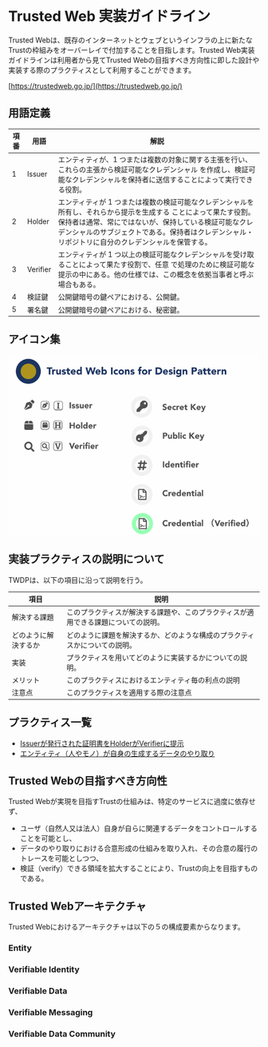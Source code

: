 # Trusted Web 実装ガイドライン

Trusted Webは、既存のインターネットとウェブというインフラの上に新たなTrustの枠組みをオーバーレイで付加することを目指します。Trusted Web実装ガイドラインは利用者から見てTrusted Webの目指すべき方向性に即した設計や実装する際のプラクティスとして利用することができます。

[https://trustedweb.go.jp/](https://trustedweb.go.jp/)

## 用語定義

| 項番 | 用語     | 解説 |
| ---- | -------- | ---- |
| 1    | Issuer   |  エンティティが、1 つまたは複数の対象に関する主張を行い、これらの主張から検証可能なクレデンシャル を作成し、検証可能なクレデンシャルを保持者に送信することによって実行できる役割。 |
| 2    | Holder   |  エンティティが 1 つまたは複数の検証可能なクレデンシャルを所有し、それらから提示を生成する ことによって果たす役割。保持者は通常、常にではないが、保持している検証可能なクレデンシャルのサブジェクトである。保持者はクレデンシャル・リポジトリに自分のクレデンシャルを保管する。  |
| 3    | Verifier |  エンティティが 1 つ以上の検証可能なクレデンシャルを受け取ることによって果たす役割で、任意 で処理のために検証可能な提示の中にある。他の仕様では、この概念を依拠当事者と呼ぶ場合もある。  |
| 4    | 検証鍵   |  公開鍵暗号の鍵ペアにおける、公開鍵。 |
| 5    | 署名鍵 |  公開鍵暗号の鍵ペアにおける、秘密鍵。 |


## アイコン集
![icon集](media/icons.png)

## 実装プラクティスの説明について

TWDPは、以下の項目に沿って説明を行う。

| 項目 | 説明 | 
| ------ | ------ |
| 解決する課題 | このプラクティスが解決する課題や、このプラクティスが適用できる課題についての説明。|
| どのように解決するか | どのように課題を解決するか、どのような構成のプラクティスかについての説明。|
| 実装	| プラクティスを用いてどのように実装するかについての説明。 |
| メリット	| このプラクティスにおけるエンティティ毎の利点の説明 |
| 注意点	| このプラクティスを適用する際の注意点 |

## プラクティス一覧

* [Issuerが発行された証明書をHolderがVerifierに提示](./A_パターン/README.md)
* [エンティティ（人やモノ）が自身の生成するデータのやり取り](./B_パターン/README.md)


## Trusted Webの目指すべき方向性

Trusted Webが実現を目指すTrustの仕組みは、特定のサービスに過度に依存せず、

* ユーザ（自然人又は法人）自身が自らに関連するデータをコントロールすることを可能とし、
* データのやり取りにおける合意形成の仕組みを取り入れ、その合意の履行のトレースを可能としつつ、
* 検証（verify）できる領域を拡大することにより、Trustの向上を目指すものである。


## Trusted Webアーキテクチャ

Trusted Webにおけるアーキテクチャは以下の５の構成要素からなります。

### Entity

### Verifiable Identity

### Verifiable Data

### Verifiable Messaging

### Verifiable Data Community
